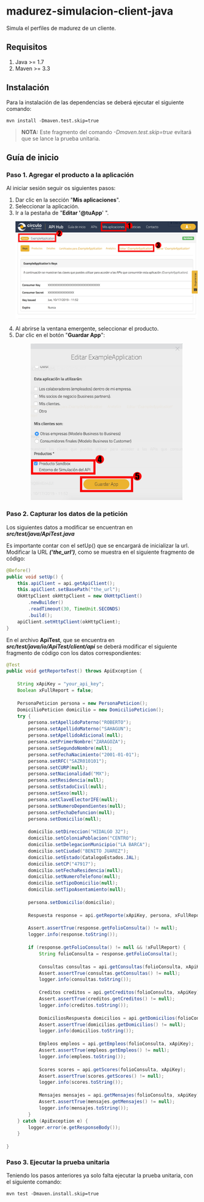 # madurez-simulacion-client-java

Simula el perfiles de madurez de un cliente.

## Requisitos

1. Java >= 1.7
2. Maven >= 3.3

## Instalación

Para la instalación de las dependencias se deberá ejecutar el siguiente comando:

```shell
mvn install -Dmaven.test.skip=true
```

> **NOTA:** Este fragmento del comando *-Dmaven.test.skip=true* evitará que se lance la prueba unitaria.


## Guía de inicio

### Paso 1. Agregar el producto a la aplicación

Al iniciar sesión seguir os siguientes pasos:

 1. Dar clic en la sección "**Mis aplicaciones**".
 2. Seleccionar la aplicación.
 3. Ir a la pestaña de "**Editar '@tuApp**' ".
    <p align="center">
      <img src="https://github.com/APIHub-CdC/imagenes-cdc/blob/master/edit_applications.jpg" width="900">
    </p>
 4. Al abrirse la ventana emergente, seleccionar el producto.
 5. Dar clic en el botón "**Guardar App**":
    <p align="center">
      <img src="https://github.com/APIHub-CdC/imagenes-cdc/blob/master/selected_product.jpg" width="400">
    </p>

### Paso 2. Capturar los datos de la petición

Los siguientes datos a modificar se encuentran en ***src/test/java/ApiTest.java***

Es importante contar con el setUp() que se encargará de inicializar la url. Modificar la URL ***('the_url')***, como se muestra en el siguiente fragmento de código:

```java
@Before()
public void setUp() {
	this.apiClient = api.getApiClient();
	this.apiClient.setBasePath("the_url");
	OkHttpClient okHttpClient = new OkHttpClient()
		.newBuilder()
		.readTimeout(30, TimeUnit.SECONDS)
		.build();
	apiClient.setHttpClient(okHttpClient);
}
```

En el archivo **ApiTest**, que se encuentra en ***src/test/java/io/ApiTest/client/api*** se deberá modificar el siguiente fragmento de código con los datos correspondientes:

```java
@Test
public void getReporteTest() throws ApiException {

	String xApiKey = "your_api_key";
	Boolean xFullReport = false;

	PersonaPeticion persona = new PersonaPeticion();
	DomicilioPeticion domicilio = new DomicilioPeticion();
	try {
		persona.setApellidoPaterno("ROBERTO");
		persona.setApellidoMaterno("SAHAGUN");
		persona.setApellidoAdicional(null);
		persona.setPrimerNombre("ZARAGOZA");
		persona.setSegundoNombre(null);
		persona.setFechaNacimiento("2001-01-01");
		persona.setRFC("SAZR010101");
		persona.setCURP(null);
		persona.setNacionalidad("MX");
		persona.setResidencia(null);
		persona.setEstadoCivil(null);
		persona.setSexo(null);
		persona.setClaveElectorIFE(null);
		persona.setNumeroDependientes(null);
		persona.setFechaDefuncion(null);
		persona.setDomicilio(null);

		domicilio.setDireccion("HIDALGO 32");
		domicilio.setColoniaPoblacion("CENTRO");
		domicilio.setDelegacionMunicipio("LA BARCA");
		domicilio.setCiudad("BENITO JUAREZ");
		domicilio.setEstado(CatalogoEstados.JAL);
		domicilio.setCP("47917");
		domicilio.setFechaResidencia(null);
		domicilio.setNumeroTelefono(null);
		domicilio.setTipoDomicilio(null);
		domicilio.setTipoAsentamiento(null);

		persona.setDomicilio(domicilio);

		Respuesta response = api.getReporte(xApiKey, persona, xFullReport);

		Assert.assertTrue(response.getFolioConsulta() != null);
		logger.info(response.toString());

		if (response.getFolioConsulta() != null && !xFullReport) {
			String folioConsulta = response.getFolioConsulta();

			Consultas consultas = api.getConsultas(folioConsulta, xApiKey);
			Assert.assertTrue(consultas.getConsultas() != null);
			logger.info(consultas.toString());

			Creditos creditos = api.getCreditos(folioConsulta, xApiKey);
			Assert.assertTrue(creditos.getCreditos() != null);
			logger.info(creditos.toString());

			DomiciliosRespuesta domicilios = api.getDomicilios(folioConsulta, xApiKey);
			Assert.assertTrue(domicilios.getDomicilios() != null);
			logger.info(domicilios.toString());

			Empleos empleos = api.getEmpleos(folioConsulta, xApiKey);
			Assert.assertTrue(empleos.getEmpleos() != null);
			logger.info(empleos.toString());

			Scores scores = api.getScores(folioConsulta, xApiKey);
			Assert.assertTrue(scores.getScores() != null);
			logger.info(scores.toString());

			Mensajes mensajes = api.getMensajes(folioConsulta, xApiKey);
			Assert.assertTrue(mensajes.getMensajes() != null);
			logger.info(mensajes.toString());
		}
	} catch (ApiException e) {
		logger.error(e.getResponseBody());
	}

}
```

### Paso 3. Ejecutar la prueba unitaria

Teniendo los pasos anteriores ya solo falta ejecutar la prueba unitaria, con el siguiente comando:

```shell
mvn test -Dmaven.install.skip=true
```
